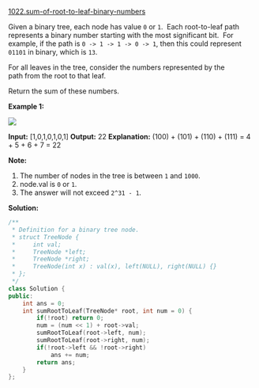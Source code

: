 [1022.sum-of-root-to-leaf-binary-numbers](https://leetcode.com/problems/sum-of-root-to-leaf-binary-numbers/)  

Given a binary tree, each node has value `0` or `1`.  Each root-to-leaf path represents a binary number starting with the most significant bit.  For example, if the path is `0 -> 1 -> 1 -> 0 -> 1`, then this could represent `01101` in binary, which is `13`.

For all leaves in the tree, consider the numbers represented by the path from the root to that leaf.

Return the sum of these numbers.

**Example 1:**

![](https://assets.leetcode.com/uploads/2019/04/04/sum-of-root-to-leaf-binary-numbers.png)

**Input:** \[1,0,1,0,1,0,1\]
**Output:** 22
**Explanation:** (100) + (101) + (110) + (111) = 4 + 5 + 6 + 7 = 22

**Note:**

1.  The number of nodes in the tree is between `1` and `1000`.
2.  node.val is `0` or `1`.
3.  The answer will not exceed `2^31 - 1`.  



**Solution:**  

```cpp
/**
 * Definition for a binary tree node.
 * struct TreeNode {
 *     int val;
 *     TreeNode *left;
 *     TreeNode *right;
 *     TreeNode(int x) : val(x), left(NULL), right(NULL) {}
 * };
 */
class Solution {
public:
    int ans = 0;
    int sumRootToLeaf(TreeNode* root, int num = 0) {
        if(!root) return 0;
        num = (num << 1) + root->val;
        sumRootToLeaf(root->left, num);
        sumRootToLeaf(root->right, num);
        if(!root->left && !root->right)
            ans += num;
        return ans;
    }
};
```
      